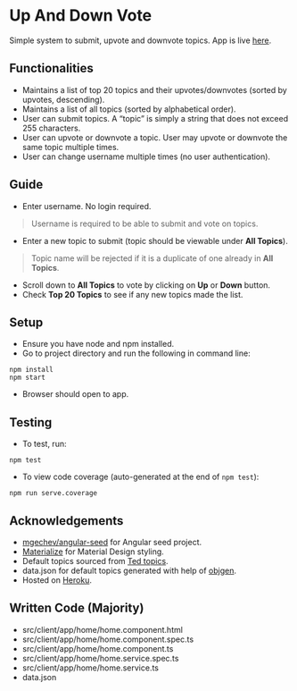 # Up And Down Vote

Simple system to submit, upvote and downvote topics. App is live [here](https://up-and-down-vote.herokuapp.com/).

## Functionalities
- Maintains a list of top 20 topics and their upvotes/downvotes (sorted by upvotes, descending).
- Maintains a list of all topics (sorted by alphabetical order).
- User can submit topics. A “topic” is simply a string that does not exceed 255 characters.
- User can upvote or downvote a topic. User may upvote or downvote the same topic multiple times.
- User can change username multiple times (no user authentication).

## Guide
- Enter username. No login required.
> Username is required to be able to submit and vote on topics.
- Enter a new topic to submit (topic should be viewable under <b>All Topics</b>).
> Topic name will be rejected if it is a duplicate of one already in <b>All Topics</b>.
- Scroll down to <b>All Topics</b> to vote by clicking on <b>Up</b> or <b>Down</b> button.
- Check <b>Top 20 Topics</b> to see if any new topics made the list.

## Setup 
- Ensure you have node and npm installed.
- Go to project directory and run the following in command line:
```
npm install
npm start
```
- Browser should open to app.

## Testing
- To test, run:
```
npm test
```
- To view code coverage (auto-generated at the end of `npm test`):
```
npm run serve.coverage
```

## Acknowledgements
- [mgechev/angular-seed](https://github.com/mgechev/angular-seed) for Angular seed project.
- [Materialize](http://materializecss.com/) for Material Design styling.
- Default topics sourced from [Ted topics](https://www.ted.com/topics).
- data.json for default topics generated with help of [objgen](http://objgen.com/json).
- Hosted on [Heroku](https://www.heroku.com/).

## Written Code (Majority)
- src/client/app/home/home.component.html
- src/client/app/home/home.component.spec.ts
- src/client/app/home/home.component.ts
- src/client/app/home/home.service.spec.ts
- src/client/app/home/home.service.ts
- data.json
